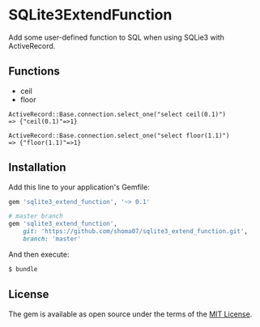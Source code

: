 # SQLite3ExtendFunction

Add some user-defined function to SQL when using SQLie3 with ActiveRecord.

## Functions

- ceil
- floor

```
ActiveRecord::Base.connection.select_one("select ceil(0.1)")
=> {"ceil(0.1)"=>1}

ActiveRecord::Base.connection.select_one("select floor(1.1)")
=> {"floor(1.1)"=>1}
```

## Installation
Add this line to your application's Gemfile:

```ruby
gem 'sqlite3_extend_function', '~> 0.1'

# master branch
gem 'sqlite3_extend_function',
    git: 'https://github.com/shoma07/sqlite3_extend_function.git',
    branch: 'master'
```

And then execute:
```bash
$ bundle
```

## License
The gem is available as open source under the terms of the [MIT License](https://opensource.org/licenses/MIT).
